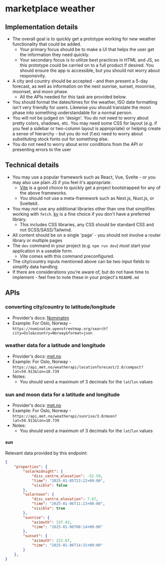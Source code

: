 # marketplace weather


## Implementation details

- The overall goal is to quickly get a prototype working for new weather functionality that could be added.
    - Your primary focus should be to make a UI that helps the user get the information they need quickly.
    - Your secondary focus is to utilize best practices in HTML and JS, so this prototype could be carried on to a full product if desired. You should ensure the app is accessible, but you should not worry about responsivity.
- A city and country should be accepted - and then present a 5-day forecast, as well as information on the next sunrise, sunset, moonrise, moonset, and moon phase.
    - All the APIs needed for this task are provided below.
- You should format the dates/times for the weather, ISO date formatting isn't very friendly for users. Likewise you should translate the moon phase into something understandable for a normal person.
- You will not be judged on 'design'. You do not need to worry about pretty colors, shadows, etc. You may need some CSS for layout (e.g. if you feel a sidebar or two-column layout is appropriate) or helping create a sense of hierarchy - but you do not (f.ex) need to worry about substituting stock fonts out for something else.
- You do not need to worry about error conditions from the API or presenting errors to the user

## Technical details

- You may use a popular framework such as React, Vue, Svelte - or you may also use plain JS if you feel it's appropriate.
    - [Vite](https://vite.dev/guide/#scaffolding-your-first-vite-project) is a good choice to quickly get a project bootstrapped for any of the above frameworks.
    - You should not use a meta-framework such as Next.js, Nuxt.js, or Sveltekit.
- You may *not* use any additional libraries other than one that simplifies working with `fetch`. [ky](https://github.com/sindresorhus/ky) is a fine choice if you don't have a preferred library.
    - This includes CSS libraries, any CSS should be standard CSS and not SCSS/SASS/Tailwind.
- All content should be on a single 'page' - you should not involve a router library or multiple pages
- The `dev` command in your project (e.g. `npm run dev`) *must* start your application in a useable form.
    - Vite comes with this command preconfigured.
- The city/country inputs mentioned above can be two input fields to simplify data handling
- If there are considerations you're aware of, but do not have time to implement - feel free to note these in your project's `README.md`

## APIs

### converting city/country to latitude/longitude

- Provider's docs: [Nominatim](https://nominatim.org/release-docs/develop/api/Search/)
- Example: For Oslo, Norway - `https://nominatim.openstreetmap.org/search?city=Oslo&country=Norway&format=json`

### weather data for a latitude and longitude

- Provider's docs: [met.no](https://api.met.no/weatherapi/locationforecast/2.0/documentation)
- Example: For Oslo, Norway - `https://api.met.no/weatherapi/locationforecast/2.0/compact?lat=59.913&lon=10.739`
- Notes:
    - You should send a maximum of 3 decimals for the `lat`/`lon` values

### sun and moon data for a latitude and longitude

- Provider's docs: [met.no](https://api.met.no/weatherapi/sunrise/3.0/documentation)
- Example: For Oslo, Norway - `https://api.met.no/weatherapi/sunrise/3.0/moon?lat=59.913&lon=10.739`
- Notes:
    - You should send a maximum of 3 decimals for the `lat`/`lon` values
 
#### sun

Relevant data provided by this endpoint:

```json
{
    "properties": {
        "solarmidnight": {
            "disc_centre_elevation": -52.59,
            "time": "2025-01-05T23:22+00:00",
            "visible": false
        },
        "solarnoon": {
            "disc_centre_elevation": 7.67,
            "time": "2025-01-06T11:23+00:00",
            "visible": true
        },
        "sunrise": {
            "azimuth": 137.43,
            "time": "2025-01-06T08:14+00:00"
        },
        "sunset": {
            "azimuth": 222.67,
            "time": "2025-01-06T14:31+00:00"
        }
    },
}
```
